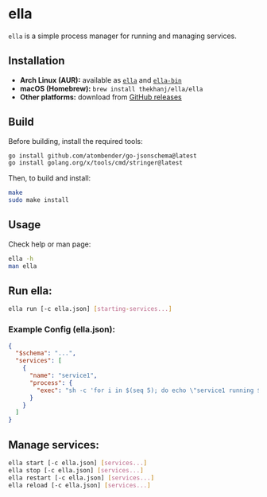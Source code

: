 # ella

`ella` is a simple process manager for running and managing services.

## Installation

- **Arch Linux (AUR):** available as [`ella`](https://aur.archlinux.org/packages/ella) and [`ella-bin`](https://aur.archlinux.org/packages/ella-bin)
- **macOS (Homebrew):** `brew install thekhanj/ella/ella`
- **Other platforms:** download from [GitHub releases](https://github.com/thekhanj/ella/releases)

## Build

Before building, install the required tools:

```sh
go install github.com/atombender/go-jsonschema@latest
go install golang.org/x/tools/cmd/stringer@latest
```

Then, to build and install:

```sh
make
sudo make install
```

## Usage

Check help or man page:

```sh
ella -h
man ella
```

## Run ella:

```sh
ella run [-c ella.json] [starting-services...]
```

### Example Config (ella.json):
```json
{
  "$schema": "...",
  "services": [
    {
      "name": "service1",
      "process": {
        "exec": "sh -c 'for i in $(seq 5); do echo \"service1 running $i\"; sleep 1; done'"
      }
    }
  ]
}
```

## Manage services:

```sh
ella start [-c ella.json] [services...]
ella stop [-c ella.json] [services...]
ella restart [-c ella.json] [services...]
ella reload [-c ella.json] [services...]
```
